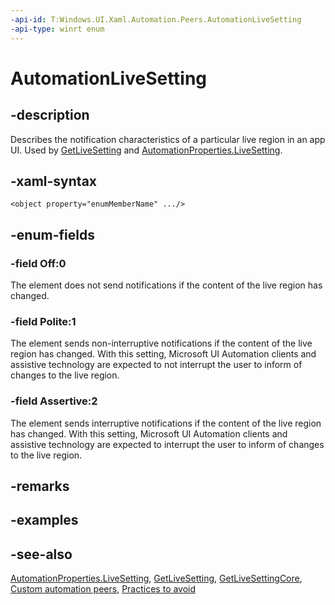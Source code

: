 ```yaml
---
-api-id: T:Windows.UI.Xaml.Automation.Peers.AutomationLiveSetting
-api-type: winrt enum
---
```


<!-- Enumeration syntax
public enum Windows.UI.Xaml.Automation.Peers.AutomationLiveSetting : int
-->

# AutomationLiveSetting

## -description
Describes the notification characteristics of a particular live region in an app UI. Used by [GetLiveSetting](automationpeer_getlivesetting_295263812.md) and [AutomationProperties.LiveSetting](/uwp/api/windows.ui.xaml.automation.automationproperties#xaml-attached-properties).

## -xaml-syntax
```xaml
<object property="enumMemberName" .../>
```


## -enum-fields
### -field Off:0
The element does not send notifications if the content of the live region has changed.

### -field Polite:1
The element sends non-interruptive notifications if the content of the live region has changed. With this setting, Microsoft UI Automation clients and assistive technology are expected to not interrupt the user to inform of changes to the live region.

### -field Assertive:2
The element sends interruptive notifications if the content of the live region has changed. With this setting, Microsoft UI Automation clients and assistive technology are expected to interrupt the user to inform of changes to the live region.


## -remarks

## -examples

## -see-also
[AutomationProperties.LiveSetting](/uwp/api/windows.ui.xaml.automation.automationproperties#xaml-attached-properties), [GetLiveSetting](automationpeer_getlivesetting_295263812.md), [GetLiveSettingCore](automationpeer_getlivesettingcore_2008424374.md), [Custom automation peers](https://msdn.microsoft.com/library/aa8da53b-fe6e-40ac-9f0a-cb09637c87b4), [Practices to avoid](https://msdn.microsoft.com/library/024a9b70-9821-45bb-93f1-61c0b2ecf53e)
